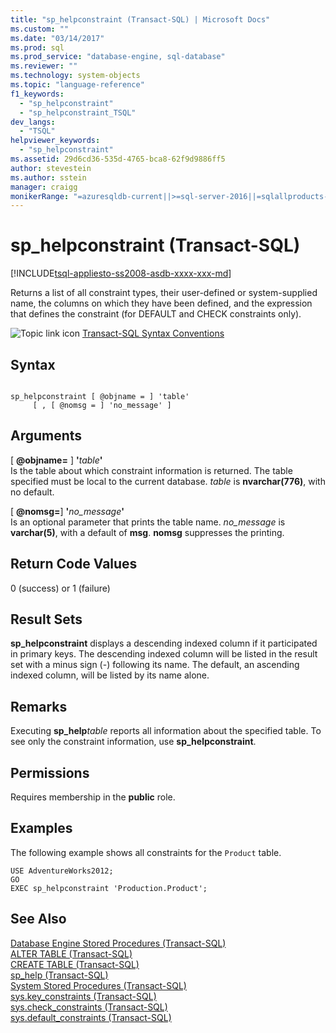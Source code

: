 ```yaml
---
title: "sp_helpconstraint (Transact-SQL) | Microsoft Docs"
ms.custom: ""
ms.date: "03/14/2017"
ms.prod: sql
ms.prod_service: "database-engine, sql-database"
ms.reviewer: ""
ms.technology: system-objects
ms.topic: "language-reference"
f1_keywords: 
  - "sp_helpconstraint"
  - "sp_helpconstraint_TSQL"
dev_langs: 
  - "TSQL"
helpviewer_keywords: 
  - "sp_helpconstraint"
ms.assetid: 29d6cd36-535d-4765-bca8-62f9d9886ff5
author: stevestein
ms.author: sstein
manager: craigg
monikerRange: "=azuresqldb-current||>=sql-server-2016||=sqlallproducts-allversions||>=sql-server-linux-2017||=azuresqldb-mi-current"
---
```

# sp_helpconstraint (Transact-SQL)
[!INCLUDE[tsql-appliesto-ss2008-asdb-xxxx-xxx-md](../../includes/tsql-appliesto-ss2008-asdb-xxxx-xxx-md.md)]

  Returns a list of all constraint types, their user-defined or system-supplied name, the columns on which they have been defined, and the expression that defines the constraint (for DEFAULT and CHECK constraints only).  
  
 ![Topic link icon](../../database-engine/configure-windows/media/topic-link.gif "Topic link icon") [Transact-SQL Syntax Conventions](../../t-sql/language-elements/transact-sql-syntax-conventions-transact-sql.md)  
  
## Syntax  
  
```  
  
sp_helpconstraint [ @objname = ] 'table'   
     [ , [ @nomsg = ] 'no_message' ]   
```  
  
## Arguments  
 [ **@objname=** ] **'**_table_**'**  
 Is the table about which constraint information is returned. The table specified must be local to the current database. *table* is **nvarchar(776)**, with no default.  
  
 [ **@nomsg=**] **'**_no_message_**'**  
 Is an optional parameter that prints the table name. *no_message* is **varchar(5)**, with a default of **msg**. **nomsg** suppresses the printing.  
  
## Return Code Values  
 0 (success) or 1 (failure)  
  
## Result Sets  
 **sp_helpconstraint** displays a descending indexed column if it participated in primary keys. The descending indexed column will be listed in the result set with a minus sign (-) following its name. The default, an ascending indexed column, will be listed by its name alone.  
  
## Remarks  
 Executing **sp_help**_table_ reports all information about the specified table. To see only the constraint information, use **sp_helpconstraint**.  
  
## Permissions  
 Requires membership in the **public** role.  
  
## Examples  
 The following example shows all constraints for the `Product` table.  
  
```  
USE AdventureWorks2012;  
GO  
EXEC sp_helpconstraint 'Production.Product';  
```  
  
## See Also  
 [Database Engine Stored Procedures &#40;Transact-SQL&#41;](../../relational-databases/system-stored-procedures/database-engine-stored-procedures-transact-sql.md)   
 [ALTER TABLE &#40;Transact-SQL&#41;](../../t-sql/statements/alter-table-transact-sql.md)   
 [CREATE TABLE &#40;Transact-SQL&#41;](../../t-sql/statements/create-table-transact-sql.md)   
 [sp_help &#40;Transact-SQL&#41;](../../relational-databases/system-stored-procedures/sp-help-transact-sql.md)   
 [System Stored Procedures &#40;Transact-SQL&#41;](../../relational-databases/system-stored-procedures/system-stored-procedures-transact-sql.md)   
 [sys.key_constraints &#40;Transact-SQL&#41;](../../relational-databases/system-catalog-views/sys-key-constraints-transact-sql.md)   
 [sys.check_constraints &#40;Transact-SQL&#41;](../../relational-databases/system-catalog-views/sys-check-constraints-transact-sql.md)   
 [sys.default_constraints &#40;Transact-SQL&#41;](../../relational-databases/system-catalog-views/sys-default-constraints-transact-sql.md)  
  
  
